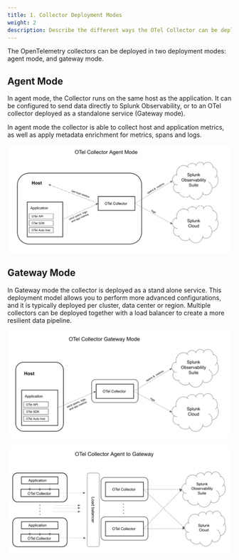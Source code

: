 ```yaml
---
title: 1. Collector Deployment Modes
weight: 2
description: Describe the different ways the OTel Collector can be deployed
---
```


The OpenTelemetry collectors can be deployed in two deployment modes: agent mode, and gateway mode. 
 
## Agent Mode

In agent mode, the Collector runs on the same host as the application. It can be configured to send data directly to Splunk Observability, or to an OTel collector deployed as a standalone service (Gateway mode). 

In agent mode the collector is able to collect host and application metrics, as well as apply metadata enrichment for metrics, spans and logs. 

![OTel Collector Agent Mode](../images/otel_collector_agent.png)
</br>  

## Gateway Mode 

In Gateway mode the collector is deployed as a stand alone service. This deployment model allows you to perform more advanced configurations, and it is typically deployed per cluster, data center or region. Multiple collectors can be deployed together with a load balancer to create a more resilient data pipeline. 

![OTel Collector Gateway Mode](../images/otel_collector_gateway.png)
</br>  


![OTel Collector Agent to Gateway Mode](../images/otel_collector_agent_gateway.png)
</br>  